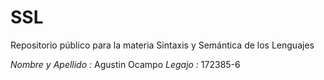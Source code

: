 # SSL
Repositorio público para la materia Sintaxis y Semántica de los Lenguajes

*Nombre y Apellido :* Agustin Ocampo
*Legajo :* 172385-6
